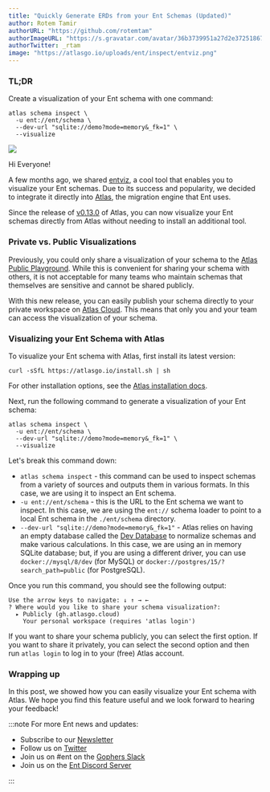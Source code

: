 ```yaml
---
title: "Quickly Generate ERDs from your Ent Schemas (Updated)" 
author: Rotem Tamir
authorURL: "https://github.com/rotemtam"
authorImageURL: "https://s.gravatar.com/avatar/36b3739951a27d2e37251867b7d44b1a?s=80"
authorTwitter: _rtam
image: "https://atlasgo.io/uploads/ent/inspect/entviz.png"
---
```


### TL;DR

Create a visualization of your Ent schema with one command:

```
atlas schema inspect \
  -u ent://ent/schema \
  --dev-url "sqlite://demo?mode=memory&_fk=1" \
  --visualize
```

![](https://entgo.io/images/assets/erd/edges-quick-summary.png)


Hi Everyone!

A few months ago, we shared [entviz](/blog/2023/01/26/visualizing-with-entviz), a cool
tool that enables you to visualize your Ent schemas. Due to its success and popularity,
we decided to integrate it directly into [Atlas](https://atlasgo.io), the migration engine
that Ent uses. 

Since the release of [v0.13.0](https://atlasgo.io/blog/2023/08/06/atlas-v-0-13) of Atlas,
you can now visualize your Ent schemas directly from Atlas without needing to install an
additional tool.

### Private vs. Public Visualizations

Previously, you could only share a visualization of your schema to the
[Atlas Public Playground](https://gh.atlasgo.cloud/explore). While this is convenient
for sharing your schema with others, it is not acceptable for many teams who maintain
schemas that themselves are sensitive and cannot be shared publicly.

With this new release, you can easily publish your schema directly to your private
workspace on [Atlas Cloud](https://atlasgo.cloud). This means that only you and your
team can access the visualization of your schema.

### Visualizing your Ent Schema with Atlas

To visualize your Ent schema with Atlas, first install its latest version:

```
curl -sSfL https://atlasgo.io/install.sh | sh
```
For other installation options, see the [Atlas installation docs](https://atlasgo.io/getting-started#installation).

Next, run the following command to generate a visualization of your Ent schema:

```
atlas schema inspect \
  -u ent://ent/schema \
  --dev-url "sqlite://demo?mode=memory&_fk=1" \
  --visualize
```

Let's break this command down:
* `atlas schema inspect` - this command can be used to inspect schemas from a variety of sources and outputs
  them in various formats. In this case, we are using it to inspect an Ent schema.
* `-u ent://ent/schema` - this is the URL to the Ent schema we want to inspect. In this case, we are using the
  `ent://` schema loader to point to a local Ent schema in the `./ent/schema` directory.
* `--dev-url "sqlite://demo?mode=memory&_fk=1"` - Atlas relies on having an empty database called the
  [Dev Database](https://atlasgo.io/concepts/dev-database) to normalize schemas and make various calculations.
In this case, we are using an in memory SQLite database; but, if you are using a different driver, you can use
  `docker://mysql/8/dev` (for MySQL) or `docker://postgres/15/?search_path=public` (for PostgreSQL).

Once you run this command, you should see the following output:

```text
Use the arrow keys to navigate: ↓ ↑ → ←
? Where would you like to share your schema visualization?:
  ▸ Publicly (gh.atlasgo.cloud)
    Your personal workspace (requires 'atlas login')
```

If you want to share your schema publicly, you can select the first option. If you want to share it privately, you
can select the second option and then run `atlas login` to log in to your (free) Atlas account.

### Wrapping up

In this post, we showed how you can easily visualize your Ent schema with Atlas. We hope you find this feature useful
and we look forward to hearing your feedback!


:::note For more Ent news and updates:

- Subscribe to our [Newsletter](https://entgo.substack.com/)
- Follow us on [Twitter](https://twitter.com/entgo_io)
- Join us on #ent on the [Gophers Slack](https://entgo.io/docs/slack)
- Join us on the [Ent Discord Server](https://discord.gg/qZmPgTE6RX)

:::

